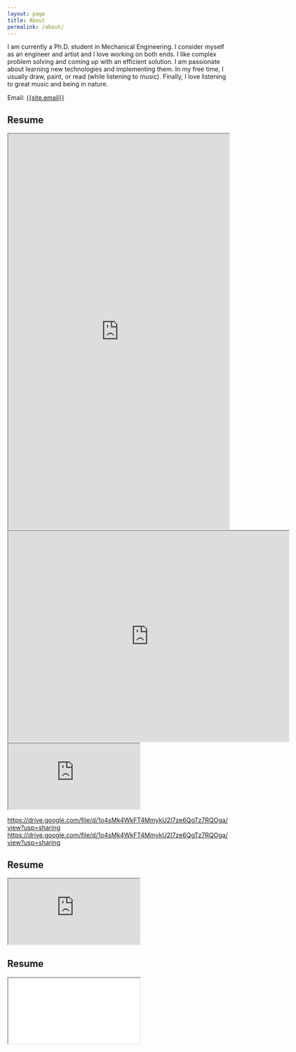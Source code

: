 ```yaml
---
layout: page
title: About
permalink: /about/
---
```

<p>
I am currently a Ph.D. student in Mechanical Engineering. I consider myself as an engineer and artist and I love working on both ends. I like complex problem solving and coming up with an efficient solution. I am passionate about learning new technologies and implementing them. In my free time, I usually draw, paint, or read (while listening to music). Finally, I love listening to great music and being in nature. 
</p>

Email: <a href="mailto:{{site.email}}?Subject=From Blog Site:">{{site.email}}</a>

## Resume
<iframe src="https://drive.google.com/file/d/1o4sMk4WkFT4MmykU2I7ze6QgTz7RQOga/view?usp=sharing" width="100%" height="900"></iframe>


<iframe src="https://drive.google.com/file/d/1o4sMk4WkFT4MmykU2I7ze6QgTz7RQOga/preview" width="640" height="480" allow="autoplay"></iframe>

<iframe src="https://drive.google.com/file/d/1o4sMk4WkFT4MmykU2I7ze6QgTz7RQOga/view?usp=sharing"></iframe>


https://drive.google.com/file/d/1o4sMk4WkFT4MmykU2I7ze6QgTz7RQOga/view?usp=sharing
https://drive.google.com/file/d/1o4sMk4WkFT4MmykU2I7ze6QgTz7RQOga/view?usp=sharing

## Resume

<iframe src="https://docs.google.com/document/d/e/2PACX-1vTmZmJPq3Y9gf7VnVrkEx4taspr5iFsaB-wgLT5SF3i6oxrl2jJq7Bmyf9jOiTXUC0sv1D9CLvQcr0H/pub?embedded=true"></iframe>

## Resume

<iframe src="drive.google.com/file/d/1o4sMk4WkFT4MmykU2I7ze6QgTz7RQOga/view?usp=sharing"></iframe>
